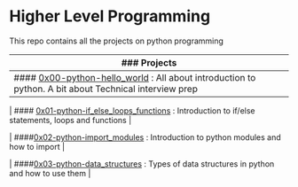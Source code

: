 # Higher Level Programming
This repo contains all the projects on python programming

| ### Projects |
| -------- | 
| #### [0x00-python-hello_world](0x00-python-hello_world) : All about introduction to python. A bit about Technical interview prep |

| #### [0x01-python-if_else_loops_functions](0x01-python-if_else_loops_functions) : Introduction to if/else statements, loops and functions |

| ####[0x02-python-import_modules](0x02-python-import_modules) : Introduction to python modules and how to import |

| ####[0x03-python-data_structures](0x03-python-data_structures) : Types of data structures in python and how to use them |